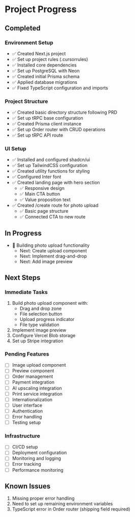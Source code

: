 # Project Progress

## Completed

### Environment Setup

- ✅ Created Next.js project
- ✅ Set up project rules (.cursorrules)
- ✅ Installed core dependencies
- ✅ Set up PostgreSQL with Neon
- ✅ Created initial Prisma schema
- ✅ Applied database migrations
- ✅ Fixed TypeScript configuration and imports

### Project Structure

- ✅ Created basic directory structure following PRD
- ✅ Set up tRPC base configuration
- ✅ Created Prisma client instance
- ✅ Set up Order router with CRUD operations
- ✅ Set up tRPC API route

### UI Setup

- ✅ Installed and configured shadcn/ui
- ✅ Set up TailwindCSS configuration
- ✅ Created utility functions for styling
- ✅ Configured Inter font
- ✅ Created landing page with hero section
  - ✅ Responsive design
  - ✅ Main CTA button
  - ✅ Value proposition text
- ✅ Created /create route for photo upload
  - ✅ Basic page structure
  - ✅ Connected CTA to new route

## In Progress

- 🔄 Building photo upload functionality
  - Next: Create upload component
  - Next: Implement drag-and-drop
  - Next: Add image preview

## Next Steps

### Immediate Tasks

1. Build photo upload component with:
   - Drag and drop zone
   - File selection button
   - Upload progress indicator
   - File type validation
2. Implement image preview
3. Configure Vercel Blob storage
4. Set up Stripe integration

### Pending Features

- [ ] Image upload component
- [ ] Preview component
- [ ] Order management
- [ ] Payment integration
- [ ] AI upscaling integration
- [ ] Print service integration
- [ ] Internationalization
- [ ] User interface
- [ ] Authentication
- [ ] Error handling
- [ ] Testing setup

### Infrastructure

- [ ] CI/CD setup
- [ ] Deployment configuration
- [ ] Monitoring and logging
- [ ] Error tracking
- [ ] Performance monitoring

## Known Issues

1. Missing proper error handling
2. Need to set up remaining environment variables
3. TypeScript error in Order router (shipping field required)
